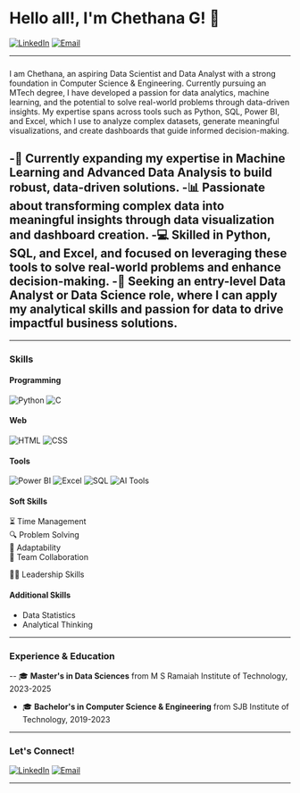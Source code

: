 # Hello all!, I'm Chethana G! 👋


[![LinkedIn](https://img.shields.io/badge/-LinkedIn-0077B5?style=flat&logo=linkedin&logoColor=white)](https://www.linkedin.com/in/chethana-g-3846b2179/) 
[![Email](https://img.shields.io/badge/-Email-D14836?style=flat&logo=gmail&logoColor=white)](mailto:gchethana2000@gmail.com)

---

### 
I am Chethana, an aspiring Data Scientist and Data Analyst with a strong foundation in Computer Science & Engineering. Currently pursuing an MTech degree, I have developed a passion for data analytics, machine learning, and the potential to solve real-world problems through data-driven insights. My expertise spans across tools such as Python, SQL, Power BI, and Excel, which I use to analyze complex datasets, generate meaningful visualizations, and create dashboards that guide informed decision-making.


-🌱 Currently expanding my expertise in Machine Learning and Advanced Data Analysis to build robust, data-driven solutions.
-📊 Passionate about transforming complex data into meaningful insights through data visualization and dashboard creation.
-💻 Skilled in Python, SQL, and Excel, and focused on leveraging these tools to solve real-world problems and enhance decision-making.
-🎯 Seeking an entry-level Data Analyst or Data Science role, where I can apply my analytical skills and passion for data to drive impactful business solutions.
---




---

### Skills

#### Programming
![Python](https://img.shields.io/badge/-Python-3776AB?style=flat&logo=python&logoColor=white) 
![C](https://img.shields.io/badge/-C-A8B9CC?style=flat&logo=c&logoColor=white)


#### Web
![HTML](https://img.shields.io/badge/-HTML-E34F26?style=flat&logo=html5&logoColor=white)
![CSS](https://img.shields.io/badge/-CSS-1572B6?style=flat&logo=css3&logoColor=white)

#### Tools
![Power BI](https://img.shields.io/badge/-Power%20BI-F2C811?style=flat&logo=powerbi&logoColor=white)
![Excel](https://img.shields.io/badge/-Excel-217346?style=flat&logo=microsoft-excel&logoColor=white)
![SQL](https://img.shields.io/badge/-SQL-4479A1?style=flat&logo=postgresql&logoColor=white)
![AI Tools](https://img.shields.io/badge/-AI%20Tools-5D3FD3?style=flat&logo=artificial-intelligence&logoColor=white)

#### Soft Skills
⏳ Time Management  
🔍 Problem Solving  
🔄 Adaptability  
🤝 Team Collaboration

👩‍💼 Leadership Skills

#### Additional Skills
- Data Statistics
- Analytical Thinking

---
### Experience & Education
-- 🎓 **Master's in Data Sciences** from M S Ramaiah Institute of Technology, 2023-2025
- 🎓 **Bachelor's in Computer Science & Engineering** from SJB Institute of Technology, 2019-2023



---

### Let's Connect!

[![LinkedIn](https://img.shields.io/badge/-LinkedIn-0077B5?style=flat&logo=linkedin&logoColor=white)](https://www.linkedin.com/in/chethana-g-3846b2179/) 
[![Email](https://img.shields.io/badge/-Email-D14836?style=flat&logo=gmail&logoColor=white)](mailto:gchethana2000@gmail.com) 



---

